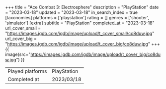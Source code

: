 +++
title = "Ace Combat 3: Electrosphere"
description = "PlayStation"
date = "2023-03-18"
updated = "2023-03-18"
in_search_index = true
[taxonomies]
platforms = ['playstation']
rating = []
genres = ['shooter', 'simulator']
[extra]
subtitle = "PlayStation"
completed_at = "2023-03-18"
url_cover_small = "https://images.igdb.com/igdb/image/upload/t_cover_small/co8duw.jpg"
url_cover_big = "https://images.igdb.com/igdb/image/upload/t_cover_big/co8duw.jpg"
+++
{{ image(src="https://images.igdb.com/igdb/image/upload/t_cover_big/co8duw.jpg") }}

|              |            |
| ------------ | ---------- |
| Played platforms    | PlayStation |
| Completed at | 2023/03/18 |

